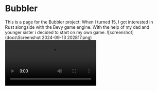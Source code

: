 # Bubbler
This is a page for the Bubbler project:
When I turned 15, I got interested in Rust alongside with the Bevy game engine. With the help of my dad and younger sister i decided to start on my own game. 
![screenshot](docs\Screenshot 2024-09-13 202817.png)
![video](./docs/Recording%202024-09-08%20182012.mp4)
